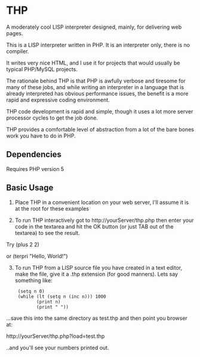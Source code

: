 # THP
A moderately cool LISP interpreter designed, mainly, for delivering web pages.

This is a LISP interpreter written in PHP.
It is an interpreter only, there is no compiler.

It writes very nice HTML, and I use it for projects that would usually be typical PHP/MySQL projects.

The rationale behind THP is that PHP is awfully verbose and tiresome for many of these jobs, and while writing an interpreter
in a language that is already interpreted has obvious performance issues, the benefit is a more rapid and expressive coding 
environment.

THP code development is rapid and simple, though it uses a lot more server processor cycles to get the job done.

THP provides a comfortable level of abstraction from a lot of the bare bones work you have to do in PHP.


Dependencies
------------
Requires PHP version 5


Basic Usage
-----------
1. Place THP in a convenient location on your web server, I'll assume it is at the root for these examples

2. To run THP interactively got to http://yourServer/thp.php then enter your code in the textarea and hit the OK button (or just TAB out of the textarea) to see the result.

Try
	(plus 2 2)
	
or
	(terpri "Hello, World!")
	
3. To run THP from a LISP source file you have created in a text editor, make the file, give it a .thp extension (for good manners). Lets say something like:

		(setq n 0)
		(while (lt (setq n (inc n))) 1000
			   (print n)
			   (print " "))
	       
...save this into the same directory as test.thp and then point you browser at:

http://yourServer/thp.php?load=test.thp

..and you'll see your numbers printed out.



